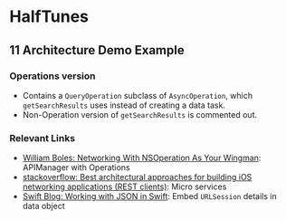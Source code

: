 # HalfTunes

## 11 Architecture Demo Example

### Operations version

- Contains a `QueryOperation` subclass of `AsyncOperation`, which `getSearchResults` uses instead of creating a data task.
- Non-Operation version of `getSearchResults` is commented out.

### Relevant Links

- [William Boles: Networking With NSOperation As Your Wingman](http://williamboles.me/networking-with-nsoperation-as-your-wingman/): APIManager with Operations
- [stackoverflow: Best architectural approaches for building iOS networking applications (REST clients)](http://stackoverflow.com/questions/24162051/best-architectural-approaches-for-building-ios-networking-applications-rest-cli): Micro services
- [Swift Blog: Working with JSON in Swift](https://developer.apple.com/swift/blog/?id=37): Embed `URLSession` details in data object
